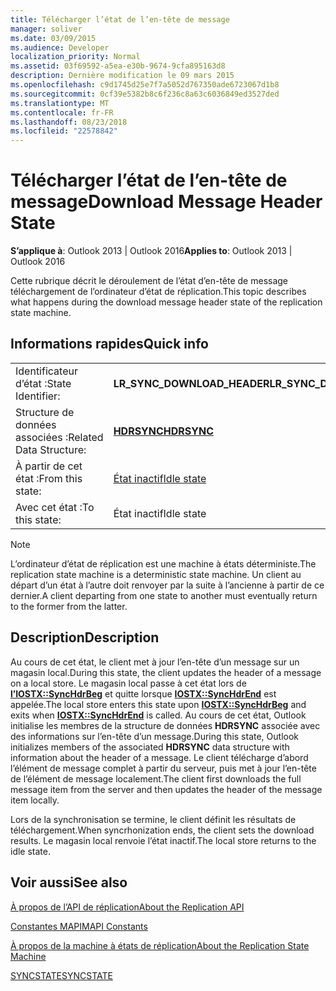 ```yaml
---
title: Télécharger l’état de l’en-tête de message
manager: soliver
ms.date: 03/09/2015
ms.audience: Developer
localization_priority: Normal
ms.assetid: 03f69592-a5ea-e30b-9674-9cfa895163d8
description: Dernière modification le 09 mars 2015
ms.openlocfilehash: c9d1745d25e7f7a5052d767350ade6723067d1b8
ms.sourcegitcommit: 0cf39e5382b8c6f236c8a63c6036849ed3527ded
ms.translationtype: MT
ms.contentlocale: fr-FR
ms.lasthandoff: 08/23/2018
ms.locfileid: "22578842"
---
```

# <a name="download-message-header-state"></a><span data-ttu-id="531a2-103">Télécharger l’état de l’en-tête de message</span><span class="sxs-lookup"><span data-stu-id="531a2-103">Download Message Header State</span></span>

  
  
<span data-ttu-id="531a2-104">**S’applique à**: Outlook 2013 | Outlook 2016</span><span class="sxs-lookup"><span data-stu-id="531a2-104">**Applies to**: Outlook 2013 | Outlook 2016</span></span> 
  
 <span data-ttu-id="531a2-105">Cette rubrique décrit le déroulement de l’état d’en-tête de message téléchargement de l’ordinateur d’état de réplication.</span><span class="sxs-lookup"><span data-stu-id="531a2-105">This topic describes what happens during the download message header state of the replication state machine.</span></span> 
  
## <a name="quick-info"></a><span data-ttu-id="531a2-106">Informations rapides</span><span class="sxs-lookup"><span data-stu-id="531a2-106">Quick info</span></span>

|||
|:-----|:-----|
|<span data-ttu-id="531a2-107">Identificateur d’état :</span><span class="sxs-lookup"><span data-stu-id="531a2-107">State Identifier:</span></span>  <br/> |<span data-ttu-id="531a2-108">**LR_SYNC_DOWNLOAD_HEADER**</span><span class="sxs-lookup"><span data-stu-id="531a2-108">**LR_SYNC_DOWNLOAD_HEADER**</span></span> <br/> |
|<span data-ttu-id="531a2-109">Structure de données associées :</span><span class="sxs-lookup"><span data-stu-id="531a2-109">Related Data Structure:</span></span>  <br/> |<span data-ttu-id="531a2-110">**[HDRSYNC](hdrsync.md)**</span><span class="sxs-lookup"><span data-stu-id="531a2-110">**[HDRSYNC](hdrsync.md)**</span></span> <br/> |
|<span data-ttu-id="531a2-111">À partir de cet état :</span><span class="sxs-lookup"><span data-stu-id="531a2-111">From this state:</span></span>  <br/> |[<span data-ttu-id="531a2-112">État inactif</span><span class="sxs-lookup"><span data-stu-id="531a2-112">Idle state</span></span>](idle-state.md) <br/> |
|<span data-ttu-id="531a2-113">Avec cet état :</span><span class="sxs-lookup"><span data-stu-id="531a2-113">To this state:</span></span>  <br/> |<span data-ttu-id="531a2-114">État inactif</span><span class="sxs-lookup"><span data-stu-id="531a2-114">Idle state</span></span>  <br/> |
   
> [!NOTE]
> <span data-ttu-id="531a2-115">L’ordinateur d’état de réplication est une machine à états déterministe.</span><span class="sxs-lookup"><span data-stu-id="531a2-115">The replication state machine is a deterministic state machine.</span></span> <span data-ttu-id="531a2-116">Un client au départ d’un état à l’autre doit renvoyer par la suite à l’ancienne à partir de ce dernier.</span><span class="sxs-lookup"><span data-stu-id="531a2-116">A client departing from one state to another must eventually return to the former from the latter.</span></span> 
  
## <a name="description"></a><span data-ttu-id="531a2-117">Description</span><span class="sxs-lookup"><span data-stu-id="531a2-117">Description</span></span>

<span data-ttu-id="531a2-118">Au cours de cet état, le client met à jour l’en-tête d’un message sur un magasin local.</span><span class="sxs-lookup"><span data-stu-id="531a2-118">During this state, the client updates the header of a message on a local store.</span></span> <span data-ttu-id="531a2-119">Le magasin local passe à cet état lors de **[l’IOSTX::SyncHdrBeg](iostx-synchdrbeg.md)** et quitte lorsque **[IOSTX::SyncHdrEnd](iostx-synchdrend.md)** est appelée.</span><span class="sxs-lookup"><span data-stu-id="531a2-119">The local store enters this state upon **[IOSTX::SyncHdrBeg](iostx-synchdrbeg.md)** and exits when **[IOSTX::SyncHdrEnd](iostx-synchdrend.md)** is called.</span></span> <span data-ttu-id="531a2-120">Au cours de cet état, Outlook initialise les membres de la structure de données **HDRSYNC** associée avec des informations sur l’en-tête d’un message.</span><span class="sxs-lookup"><span data-stu-id="531a2-120">During this state, Outlook initializes members of the associated **HDRSYNC** data structure with information about the header of a message.</span></span> <span data-ttu-id="531a2-121">Le client télécharge d’abord l’élément de message complet à partir du serveur, puis met à jour l’en-tête de l’élément de message localement.</span><span class="sxs-lookup"><span data-stu-id="531a2-121">The client first downloads the full message item from the server and then updates the header of the message item locally.</span></span> 
  
<span data-ttu-id="531a2-122">Lors de la synchronisation se termine, le client définit les résultats de téléchargement.</span><span class="sxs-lookup"><span data-stu-id="531a2-122">When syncrhonization ends, the client sets the download results.</span></span> <span data-ttu-id="531a2-123">Le magasin local renvoie l’état inactif.</span><span class="sxs-lookup"><span data-stu-id="531a2-123">The local store returns to the idle state.</span></span>
  
## <a name="see-also"></a><span data-ttu-id="531a2-124">Voir aussi</span><span class="sxs-lookup"><span data-stu-id="531a2-124">See also</span></span>



[<span data-ttu-id="531a2-125">À propos de l’API de réplication</span><span class="sxs-lookup"><span data-stu-id="531a2-125">About the Replication API</span></span>](about-the-replication-api.md)
  
[<span data-ttu-id="531a2-126">Constantes MAPI</span><span class="sxs-lookup"><span data-stu-id="531a2-126">MAPI Constants</span></span>](mapi-constants.md)
  
[<span data-ttu-id="531a2-127">À propos de la machine à états de réplication</span><span class="sxs-lookup"><span data-stu-id="531a2-127">About the Replication State Machine</span></span>](about-the-replication-state-machine.md)
  
[<span data-ttu-id="531a2-128">SYNCSTATE</span><span class="sxs-lookup"><span data-stu-id="531a2-128">SYNCSTATE</span></span>](syncstate.md)

